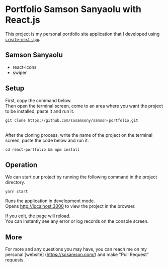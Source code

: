 # Portfolio Samson Sanyaolu with React.js

This project is my personal portfolio site application that I developed using [`create-next-app`](https://github.com/vercel/next.js/tree/canary/packages/create-next-app).

## Samson Sanyaolu

<ul>
  <li>react-icons</li>
  <li>swiper</li>
</ul>

## Setup

First, copy the command below.
<br />
Then open the terminal screen, come to an area where you want the project to be installed, paste it and run it.

```
git clone https://github.com/sosamsony/samson-portfolio.git
```
<br />
After the cloning process, write the name of the project on the terminal screen, paste the code below and run it.

```
cd react-portfolio && npm install
```

## Operation

We can start our project by running the following command in the project directory.


```
yarn start
```

Runs the application in development mode.\
Opens [http://localhost:3000](http://localhost:3000) to view the project in the browser.

If you edit, the page will reload.\
You can instantly see any error or log records on the console screen.

## More

For more and any questions you may have, you can reach me on my personal [website] (https://sosamson.com/) and make "Pull Request" requests.

